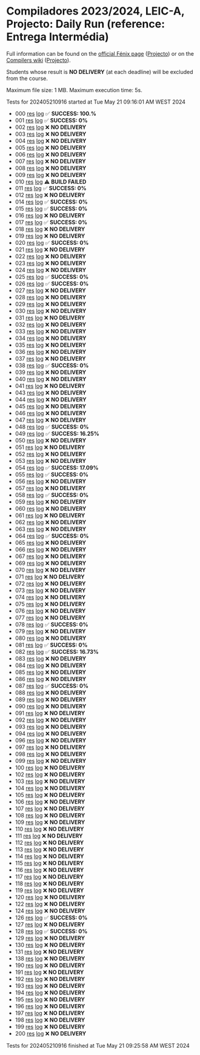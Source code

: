 # Compiladores 2023/2024, LEIC-A, Projecto: Daily Run (reference: Entrega Intermédia)

Full information can be found on the [official Fénix page](https://fenix.tecnico.ulisboa.pt/disciplinas/Com3/2023-2024/2-semestre) ([Projecto](https://fenix.tecnico.ulisboa.pt/disciplinas/Com3/2023-2024/2-semestre/projecto)) or on the [Compilers wiki](https://web.tecnico.ulisboa.pt/~david.matos/w/pt/index.php/Compiladores) ([Projecto](https://web.tecnico.ulisboa.pt/~david.matos/w/pt/index.php/Compiladores/Projecto_de_Compiladores)).

Students whose result is **NO DELIVERY** (at each deadline) will be excluded from the course.

Maximum file size: 1 MB. Maximum execution time: 5s.

Tests for 202405210916 started at Tue May 21 09:16:01 AM WEST 2024

* 000 [res](logs/000.res.html) [log](logs/000.log.html) ✅ **SUCCESS: 100.%**
* 001 [res](logs/001.res.html) [log](logs/001.log.html) ✅ **SUCCESS: 0%**
* 002 [res](logs/002.res.html) [log](logs/002.log.html) ❌ **NO DELIVERY**
* 003 [res](logs/003.res.html) [log](logs/003.log.html) ❌ **NO DELIVERY**
* 004 [res](logs/004.res.html) [log](logs/004.log.html) ❌ **NO DELIVERY**
* 005 [res](logs/005.res.html) [log](logs/005.log.html) ❌ **NO DELIVERY**
* 006 [res](logs/006.res.html) [log](logs/006.log.html) ❌ **NO DELIVERY**
* 007 [res](logs/007.res.html) [log](logs/007.log.html) ❌ **NO DELIVERY**
* 008 [res](logs/008.res.html) [log](logs/008.log.html) ❌ **NO DELIVERY**
* 009 [res](logs/009.res.html) [log](logs/009.log.html) ❌ **NO DELIVERY**
* 010 [res](logs/010.res.html) [log](logs/010.log.html) ⚠ **BUILD FAILED**
* 011 [res](logs/011.res.html) [log](logs/011.log.html) ✅ **SUCCESS: 0%**
* 012 [res](logs/012.res.html) [log](logs/012.log.html) ❌ **NO DELIVERY**
* 014 [res](logs/014.res.html) [log](logs/014.log.html) ✅ **SUCCESS: 0%**
* 015 [res](logs/015.res.html) [log](logs/015.log.html) ✅ **SUCCESS: 0%**
* 016 [res](logs/016.res.html) [log](logs/016.log.html) ❌ **NO DELIVERY**
* 017 [res](logs/017.res.html) [log](logs/017.log.html) ✅ **SUCCESS: 0%**
* 018 [res](logs/018.res.html) [log](logs/018.log.html) ❌ **NO DELIVERY**
* 019 [res](logs/019.res.html) [log](logs/019.log.html) ❌ **NO DELIVERY**
* 020 [res](logs/020.res.html) [log](logs/020.log.html) ✅ **SUCCESS: 0%**
* 021 [res](logs/021.res.html) [log](logs/021.log.html) ❌ **NO DELIVERY**
* 022 [res](logs/022.res.html) [log](logs/022.log.html) ❌ **NO DELIVERY**
* 023 [res](logs/023.res.html) [log](logs/023.log.html) ❌ **NO DELIVERY**
* 024 [res](logs/024.res.html) [log](logs/024.log.html) ❌ **NO DELIVERY**
* 025 [res](logs/025.res.html) [log](logs/025.log.html) ✅ **SUCCESS: 0%**
* 026 [res](logs/026.res.html) [log](logs/026.log.html) ✅ **SUCCESS: 0%**
* 027 [res](logs/027.res.html) [log](logs/027.log.html) ❌ **NO DELIVERY**
* 028 [res](logs/028.res.html) [log](logs/028.log.html) ❌ **NO DELIVERY**
* 029 [res](logs/029.res.html) [log](logs/029.log.html) ❌ **NO DELIVERY**
* 030 [res](logs/030.res.html) [log](logs/030.log.html) ❌ **NO DELIVERY**
* 031 [res](logs/031.res.html) [log](logs/031.log.html) ❌ **NO DELIVERY**
* 032 [res](logs/032.res.html) [log](logs/032.log.html) ❌ **NO DELIVERY**
* 033 [res](logs/033.res.html) [log](logs/033.log.html) ❌ **NO DELIVERY**
* 034 [res](logs/034.res.html) [log](logs/034.log.html) ❌ **NO DELIVERY**
* 035 [res](logs/035.res.html) [log](logs/035.log.html) ❌ **NO DELIVERY**
* 036 [res](logs/036.res.html) [log](logs/036.log.html) ❌ **NO DELIVERY**
* 037 [res](logs/037.res.html) [log](logs/037.log.html) ❌ **NO DELIVERY**
* 038 [res](logs/038.res.html) [log](logs/038.log.html) ✅ **SUCCESS: 0%**
* 039 [res](logs/039.res.html) [log](logs/039.log.html) ❌ **NO DELIVERY**
* 040 [res](logs/040.res.html) [log](logs/040.log.html) ❌ **NO DELIVERY**
* 041 [res](logs/041.res.html) [log](logs/041.log.html) ❌ **NO DELIVERY**
* 043 [res](logs/043.res.html) [log](logs/043.log.html) ❌ **NO DELIVERY**
* 044 [res](logs/044.res.html) [log](logs/044.log.html) ❌ **NO DELIVERY**
* 045 [res](logs/045.res.html) [log](logs/045.log.html) ❌ **NO DELIVERY**
* 046 [res](logs/046.res.html) [log](logs/046.log.html) ❌ **NO DELIVERY**
* 047 [res](logs/047.res.html) [log](logs/047.log.html) ❌ **NO DELIVERY**
* 048 [res](logs/048.res.html) [log](logs/048.log.html) ✅ **SUCCESS: 0%**
* 049 [res](logs/049.res.html) [log](logs/049.log.html) ✅ **SUCCESS: 16.25%**
* 050 [res](logs/050.res.html) [log](logs/050.log.html) ❌ **NO DELIVERY**
* 051 [res](logs/051.res.html) [log](logs/051.log.html) ❌ **NO DELIVERY**
* 052 [res](logs/052.res.html) [log](logs/052.log.html) ❌ **NO DELIVERY**
* 053 [res](logs/053.res.html) [log](logs/053.log.html) ❌ **NO DELIVERY**
* 054 [res](logs/054.res.html) [log](logs/054.log.html) ✅ **SUCCESS: 17.09%**
* 055 [res](logs/055.res.html) [log](logs/055.log.html) ✅ **SUCCESS: 0%**
* 056 [res](logs/056.res.html) [log](logs/056.log.html) ❌ **NO DELIVERY**
* 057 [res](logs/057.res.html) [log](logs/057.log.html) ❌ **NO DELIVERY**
* 058 [res](logs/058.res.html) [log](logs/058.log.html) ✅ **SUCCESS: 0%**
* 059 [res](logs/059.res.html) [log](logs/059.log.html) ❌ **NO DELIVERY**
* 060 [res](logs/060.res.html) [log](logs/060.log.html) ❌ **NO DELIVERY**
* 061 [res](logs/061.res.html) [log](logs/061.log.html) ❌ **NO DELIVERY**
* 062 [res](logs/062.res.html) [log](logs/062.log.html) ❌ **NO DELIVERY**
* 063 [res](logs/063.res.html) [log](logs/063.log.html) ❌ **NO DELIVERY**
* 064 [res](logs/064.res.html) [log](logs/064.log.html) ✅ **SUCCESS: 0%**
* 065 [res](logs/065.res.html) [log](logs/065.log.html) ❌ **NO DELIVERY**
* 066 [res](logs/066.res.html) [log](logs/066.log.html) ❌ **NO DELIVERY**
* 067 [res](logs/067.res.html) [log](logs/067.log.html) ❌ **NO DELIVERY**
* 069 [res](logs/069.res.html) [log](logs/069.log.html) ❌ **NO DELIVERY**
* 070 [res](logs/070.res.html) [log](logs/070.log.html) ❌ **NO DELIVERY**
* 071 [res](logs/071.res.html) [log](logs/071.log.html) ❌ **NO DELIVERY**
* 072 [res](logs/072.res.html) [log](logs/072.log.html) ❌ **NO DELIVERY**
* 073 [res](logs/073.res.html) [log](logs/073.log.html) ❌ **NO DELIVERY**
* 074 [res](logs/074.res.html) [log](logs/074.log.html) ❌ **NO DELIVERY**
* 075 [res](logs/075.res.html) [log](logs/075.log.html) ❌ **NO DELIVERY**
* 076 [res](logs/076.res.html) [log](logs/076.log.html) ❌ **NO DELIVERY**
* 077 [res](logs/077.res.html) [log](logs/077.log.html) ❌ **NO DELIVERY**
* 078 [res](logs/078.res.html) [log](logs/078.log.html) ✅ **SUCCESS: 0%**
* 079 [res](logs/079.res.html) [log](logs/079.log.html) ❌ **NO DELIVERY**
* 080 [res](logs/080.res.html) [log](logs/080.log.html) ❌ **NO DELIVERY**
* 081 [res](logs/081.res.html) [log](logs/081.log.html) ✅ **SUCCESS: 0%**
* 082 [res](logs/082.res.html) [log](logs/082.log.html) ✅ **SUCCESS: 16.73%**
* 083 [res](logs/083.res.html) [log](logs/083.log.html) ❌ **NO DELIVERY**
* 084 [res](logs/084.res.html) [log](logs/084.log.html) ❌ **NO DELIVERY**
* 085 [res](logs/085.res.html) [log](logs/085.log.html) ❌ **NO DELIVERY**
* 086 [res](logs/086.res.html) [log](logs/086.log.html) ❌ **NO DELIVERY**
* 087 [res](logs/087.res.html) [log](logs/087.log.html) ✅ **SUCCESS: 0%**
* 088 [res](logs/088.res.html) [log](logs/088.log.html) ❌ **NO DELIVERY**
* 089 [res](logs/089.res.html) [log](logs/089.log.html) ❌ **NO DELIVERY**
* 090 [res](logs/090.res.html) [log](logs/090.log.html) ❌ **NO DELIVERY**
* 091 [res](logs/091.res.html) [log](logs/091.log.html) ❌ **NO DELIVERY**
* 092 [res](logs/092.res.html) [log](logs/092.log.html) ❌ **NO DELIVERY**
* 093 [res](logs/093.res.html) [log](logs/093.log.html) ❌ **NO DELIVERY**
* 094 [res](logs/094.res.html) [log](logs/094.log.html) ❌ **NO DELIVERY**
* 096 [res](logs/096.res.html) [log](logs/096.log.html) ❌ **NO DELIVERY**
* 097 [res](logs/097.res.html) [log](logs/097.log.html) ❌ **NO DELIVERY**
* 098 [res](logs/098.res.html) [log](logs/098.log.html) ❌ **NO DELIVERY**
* 099 [res](logs/099.res.html) [log](logs/099.log.html) ❌ **NO DELIVERY**
* 100 [res](logs/100.res.html) [log](logs/100.log.html) ❌ **NO DELIVERY**
* 102 [res](logs/102.res.html) [log](logs/102.log.html) ❌ **NO DELIVERY**
* 103 [res](logs/103.res.html) [log](logs/103.log.html) ❌ **NO DELIVERY**
* 104 [res](logs/104.res.html) [log](logs/104.log.html) ❌ **NO DELIVERY**
* 105 [res](logs/105.res.html) [log](logs/105.log.html) ❌ **NO DELIVERY**
* 106 [res](logs/106.res.html) [log](logs/106.log.html) ❌ **NO DELIVERY**
* 107 [res](logs/107.res.html) [log](logs/107.log.html) ❌ **NO DELIVERY**
* 108 [res](logs/108.res.html) [log](logs/108.log.html) ❌ **NO DELIVERY**
* 109 [res](logs/109.res.html) [log](logs/109.log.html) ❌ **NO DELIVERY**
* 110 [res](logs/110.res.html) [log](logs/110.log.html) ❌ **NO DELIVERY**
* 111 [res](logs/111.res.html) [log](logs/111.log.html) ❌ **NO DELIVERY**
* 112 [res](logs/112.res.html) [log](logs/112.log.html) ❌ **NO DELIVERY**
* 113 [res](logs/113.res.html) [log](logs/113.log.html) ❌ **NO DELIVERY**
* 114 [res](logs/114.res.html) [log](logs/114.log.html) ❌ **NO DELIVERY**
* 115 [res](logs/115.res.html) [log](logs/115.log.html) ❌ **NO DELIVERY**
* 116 [res](logs/116.res.html) [log](logs/116.log.html) ❌ **NO DELIVERY**
* 117 [res](logs/117.res.html) [log](logs/117.log.html) ❌ **NO DELIVERY**
* 118 [res](logs/118.res.html) [log](logs/118.log.html) ❌ **NO DELIVERY**
* 119 [res](logs/119.res.html) [log](logs/119.log.html) ❌ **NO DELIVERY**
* 120 [res](logs/120.res.html) [log](logs/120.log.html) ❌ **NO DELIVERY**
* 122 [res](logs/122.res.html) [log](logs/122.log.html) ❌ **NO DELIVERY**
* 124 [res](logs/124.res.html) [log](logs/124.log.html) ❌ **NO DELIVERY**
* 126 [res](logs/126.res.html) [log](logs/126.log.html) ✅ **SUCCESS: 0%**
* 127 [res](logs/127.res.html) [log](logs/127.log.html) ❌ **NO DELIVERY**
* 128 [res](logs/128.res.html) [log](logs/128.log.html) ✅ **SUCCESS: 0%**
* 129 [res](logs/129.res.html) [log](logs/129.log.html) ❌ **NO DELIVERY**
* 130 [res](logs/130.res.html) [log](logs/130.log.html) ❌ **NO DELIVERY**
* 131 [res](logs/131.res.html) [log](logs/131.log.html) ❌ **NO DELIVERY**
* 138 [res](logs/138.res.html) [log](logs/138.log.html) ❌ **NO DELIVERY**
* 190 [res](logs/190.res.html) [log](logs/190.log.html) ❌ **NO DELIVERY**
* 191 [res](logs/191.res.html) [log](logs/191.log.html) ❌ **NO DELIVERY**
* 192 [res](logs/192.res.html) [log](logs/192.log.html) ❌ **NO DELIVERY**
* 193 [res](logs/193.res.html) [log](logs/193.log.html) ❌ **NO DELIVERY**
* 194 [res](logs/194.res.html) [log](logs/194.log.html) ❌ **NO DELIVERY**
* 195 [res](logs/195.res.html) [log](logs/195.log.html) ❌ **NO DELIVERY**
* 196 [res](logs/196.res.html) [log](logs/196.log.html) ❌ **NO DELIVERY**
* 197 [res](logs/197.res.html) [log](logs/197.log.html) ❌ **NO DELIVERY**
* 198 [res](logs/198.res.html) [log](logs/198.log.html) ❌ **NO DELIVERY**
* 199 [res](logs/199.res.html) [log](logs/199.log.html) ❌ **NO DELIVERY**
* 200 [res](logs/200.res.html) [log](logs/200.log.html) ❌ **NO DELIVERY**

Tests for 202405210916 finished at  Tue May 21 09:25:58 AM WEST 2024
